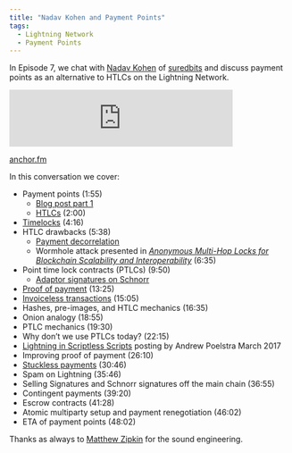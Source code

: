 ```yaml
---
title: "Nadav Kohen and Payment Points"
tags:
  - Lightning Network
  - Payment Points
---
```


In Episode 7, we chat with [Nadav Kohen](https://twitter.com/nadav_kohen) of [suredbits](https://twitter.com/suredbits) and discuss payment points as an alternative to HTLCs on the Lightning Network.

<iframe src="https://anchor.fm/chaincode/embed/episodes/XXXX" height="102px" width="400px" frameborder="0" scrolling="no"></iframe>

[anchor.fm](https://anchor.fm/chaincode/episodes/XXXX)

In this conversation we cover:

- Payment points (1:55)
  - [Blog post part 1](https://suredbits.com/payment-points-part-1/)
  - [HTLCs](https://wiki.ion.radar.tech/tech/bitcoin/hltc) (2:00)
- [Timelocks](https://en.bitcoin.it/wiki/Timelock) (4:16)
- HTLC drawbacks (5:38)
  - [Payment decorrelation](https://medium.com/@rusty_lightning/decorrelation-of-lightning-payments-7b6579db96b0)
  - Wormhole attack presented in [*Anonymous Multi-Hop Locks for Blockchain Scalability and Interoperability*](https://eprint.iacr.org/2018/472.pdf) (6:35)
- Point time lock contracts (PTLCs) (9:50)
  - [Adaptor signatures on Schnorr](https://download.wpsoftware.net/bitcoin/wizardry/mw-slides/2017-05-milan-meetup/slides.pdf)
- [Proof of payment](https://github.com/lightningnetwork/lightning-rfc/blob/master/11-payment-encoding.md#tagged-fields) (13:25)
- [Invoiceless transactions](https://bitcoin.stackexchange.com/questions/83600/how-do-sphinx-invoice-less-payments-on-the-lightning-network-work) (15:05)
- Hashes, pre-images, and HTLC mechanics (16:35)
- Onion analogy (18:55)
- PTLC mechanics (19:30)
- Why don’t we use PTLCs today? (22:15)
- [Lightning in Scriptless Scripts](https://lists.launchpad.net/mimblewimble/msg00086.html) posting by Andrew Poelstra March 2017
- Improving proof of payment (26:10)
- [Stuckless payments](https://suredbits.com/payment-points-part-2-stuckless-payments/) (30:46)
- Spam on Lightning (35:46)
- Selling Signatures and Schnorr signatures off the main chain (36:55)
- Contingent payments (39:20)
- Escrow contracts (41:28)
- Atomic multiparty setup and payment renegotiation (46:02)
- ETA of payment points (48:02)


Thanks as always to [Matthew Zipkin](https://twitter.com/MatthewZipkin) for the sound
engineering.
